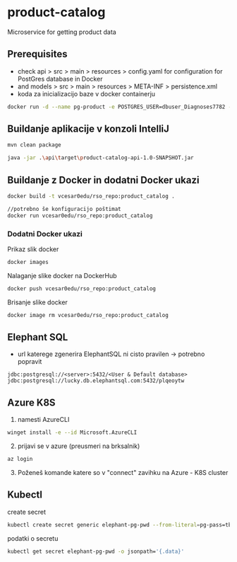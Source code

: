 # product-catalog
Microservice for getting product data

## Prerequisites
- check api > src > main > resources > config.yaml for configuration for PostGres database in Docker
- and models > src > main > resources > META-INF > persistence.xml
- koda za inicializacijo baze v docker containerju
```bash
docker run -d --name pg-product -e POSTGRES_USER=dbuser_Diagnoses7782 -e POSTGRES_PASSWORD=T3Bo32fu7yW#Gj^%r!%^ -e POSTGRES_DB=rso_product -p 5432:5432 postgres:13
```


## Buildanje aplikacije v konzoli IntelliJ
```bash
mvn clean package
```

```bash
java -jar .\api\target\product-catalog-api-1.0-SNAPSHOT.jar
```


## Buildanje z Docker in dodatni Docker ukazi
```bash
docker build -t vcesar0edu/rso_repo:product_catalog .

//potrebno še konfiguracijo poštimat
docker run vcesar0edu/rso_repo:product_catalog
```

### Dodatni Docker ukazi
Prikaz slik docker
```bash
docker images
```
Nalaganje slike docker na DockerHub
```bash
docker push vcesar0edu/rso_repo:product_catalog
```
Brisanje slike docker 
```bash
docker image rm vcesar0edu/rso_repo:product_catalog  
```


## Elephant SQL
- url katerege zgenerira ElephantSQL ni cisto pravilen -> potrebno popravit
```
jdbc:postgresql://<server>:5432/<User & Default database>
jdbc:postgresql://lucky.db.elephantsql.com:5432/plqeoytw
```

## Azure K8S
1. namesti AzureCLI
```bash
winget install -e --id Microsoft.AzureCLI
```
2. prijavi se v azure (preusmeri na brksalnik)
```bash
az login
```

3. Poženeš komande katere so v "connect" zavihku na Azure - K8S cluster


## Kubectl 
create secret
```bash
kubectl create secret generic elephant-pg-pwd --from-literal=pg-pass=tbGnBKmpYh2bhYPz8E4i4-etKgm8w68V
```
podatki o secretu
```bash
kubectl get secret elephant-pg-pwd -o jsonpath='{.data}'
```
